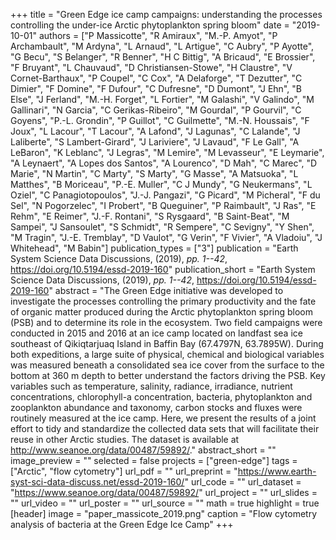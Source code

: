 +++
title = "Green Edge ice camp campaigns: understanding the processes controlling the under-ice Arctic phytoplankton spring bloom"
date = "2019-10-01"
authors = ["P Massicotte", "R Amiraux", "M.-P. Amyot", "P Archambault", "M Ardyna", "L Arnaud", "L Artigue", "C Aubry", "P Ayotte", "G Becu", "S Belanger", "R Benner", "H C Bittig", "A Bricaud", "E Brossier", "F Bruyant", "L Chauvaud", "D Christiansen-Stowe", "H Claustre", "V Cornet-Barthaux", "P Coupel", "C Cox", "A Delaforge", "T Dezutter", "C Dimier", "F Domine", "F Dufour", "C Dufresne", "D Dumont", "J Ehn", "B Else", "J Ferland", "M.-H. Forget", "L Fortier", "M Galashi", "V Galindo", "M Gallinari", "N Garcia", "C Gerikas-Ribeiro", "M Gourdal", "P Gourvil", "C Goyens", "P.-L. Grondin", "P Guillot", "C Guilmette", "M.-N. Houssais", "F Joux", "L Lacour", "T Lacour", "A Lafond", "J Lagunas", "C Lalande", "J Laliberte", "S Lambert-Girard", "J Lariviere", "J Lavaud", "F Le Gall", "A LeBaron", "K Leblanc", "J Legras", "M Lemire", "M Levasseur", "E Leymarie", "A Leynaert", "A Lopes dos Santos", "A Lourenco", "D Mah", "C Marec", "D Marie", "N Martin", "C Marty", "S Marty", "G Masse", "A Matsuoka", "L Matthes", "B Moriceau", "P.-E. Muller", "C J Mundy", "G Neukermans", "L Oziel", "C Panagiotopoulos", "J.-J. Pangazi", "G Picard", "M Picheral", "F du Sel", "N Pogorzelec", "I Probert", "B Queguiner", "P Raimbault", "J Ras", "E Rehm", "E Reimer", "J.-F. Rontani", "S Rysgaard", "B Saint-Beat", "M Sampei", "J Sansoulet", "S Schmidt", "R Sempere", "C Sevigny", "Y Shen", "M Tragin", "J.-E. Tremblay", "D Vaulot", "G Verin", "F Vivier", "A Vladoiu", "J Whitehead", "M Babin"]
publication_types = ["3"]
publication = "Earth System Science Data Discussions, (2019), _pp. 1--42_, https://doi.org/10.5194/essd-2019-160"
publication_short = "Earth System Science Data Discussions, (2019), _pp. 1--42_, https://doi.org/10.5194/essd-2019-160"
abstract = "The Green Edge initiative was developed to investigate the processes controlling the primary productivity and the fate of organic matter produced during the Arctic phytoplankton spring bloom (PSB) and to determine its role in the ecosystem. Two field campaigns were conducted in 2015 and 2016 at an ice camp located on landfast sea ice southeast of Qikiqtarjuaq Island in Baffin Bay (67.4797N, 63.7895W). During both expeditions, a large suite of physical, chemical and biological variables was measured beneath a consolidated sea ice cover from the surface to the bottom at 360 m depth to better understand the factors driving the PSB. Key variables such as temperature, salinity, radiance, irradiance, nutrient concentrations, chlorophyll-a concentration, bacteria, phytoplankton and zooplankton abundance and taxonomy, carbon stocks and fluxes were routinely measured at the ice camp. Here, we present the results of a joint effort to tidy and standardize the collected data sets that will facilitate their reuse in other Arctic studies. The dataset is available at http://www.seanoe.org/data/00487/59892/."
abstract_short = ""
image_preview = ""
selected = false
projects = ["green-edge"]
tags = ["Arctic", "flow cytometry"]
url_pdf = ""
url_preprint = "https://www.earth-syst-sci-data-discuss.net/essd-2019-160/"
url_code = ""
url_dataset = "https://www.seanoe.org/data/00487/59892/"
url_project = ""
url_slides = ""
url_video = ""
url_poster = ""
url_source = ""
math = true
highlight = true
[header]
image = "paper_massicote_2019.png"
caption = "Flow cytometry analysis of bacteria at the Green Edge Ice Camp"
+++

